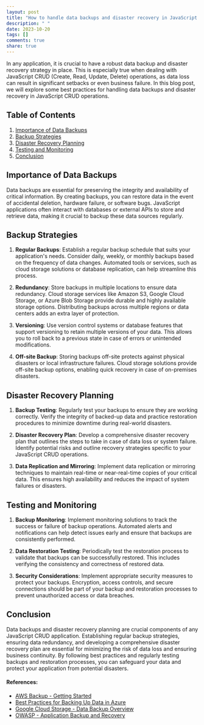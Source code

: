 ```yaml
---
layout: post
title: "How to handle data backups and disaster recovery in JavaScript CRUD operations."
description: " "
date: 2023-10-20
tags: []
comments: true
share: true
---
```


In any application, it is crucial to have a robust data backup and disaster recovery strategy in place. This is especially true when dealing with JavaScript CRUD (Create, Read, Update, Delete) operations, as data loss can result in significant setbacks or even business failure. In this blog post, we will explore some best practices for handling data backups and disaster recovery in JavaScript CRUD operations.

## Table of Contents
1. [Importance of Data Backups](#importance-of-data-backups)
2. [Backup Strategies](#backup-strategies)
3. [Disaster Recovery Planning](#disaster-recovery-planning)
4. [Testing and Monitoring](#testing-and-monitoring)
5. [Conclusion](#conclusion)

## Importance of Data Backups

Data backups are essential for preserving the integrity and availability of critical information. By creating backups, you can restore data in the event of accidental deletion, hardware failure, or software bugs. JavaScript applications often interact with databases or external APIs to store and retrieve data, making it crucial to backup these data sources regularly.

## Backup Strategies

1. **Regular Backups**: Establish a regular backup schedule that suits your application's needs. Consider daily, weekly, or monthly backups based on the frequency of data changes. Automated tools or services, such as cloud storage solutions or database replication, can help streamline this process.

2. **Redundancy**: Store backups in multiple locations to ensure data redundancy. Cloud storage services like Amazon S3, Google Cloud Storage, or Azure Blob Storage provide durable and highly available storage options. Distributing backups across multiple regions or data centers adds an extra layer of protection.

3. **Versioning**: Use version control systems or database features that support versioning to retain multiple versions of your data. This allows you to roll back to a previous state in case of errors or unintended modifications.

4. **Off-site Backup**: Storing backups off-site protects against physical disasters or local infrastructure failures. Cloud storage solutions provide off-site backup options, enabling quick recovery in case of on-premises disasters.

## Disaster Recovery Planning

1. **Backup Testing**: Regularly test your backups to ensure they are working correctly. Verify the integrity of backed-up data and practice restoration procedures to minimize downtime during real-world disasters.

2. **Disaster Recovery Plan**: Develop a comprehensive disaster recovery plan that outlines the steps to take in case of data loss or system failure. Identify potential risks and outline recovery strategies specific to your JavaScript CRUD operations.

3. **Data Replication and Mirroring**: Implement data replication or mirroring techniques to maintain real-time or near-real-time copies of your critical data. This ensures high availability and reduces the impact of system failures or disasters.

## Testing and Monitoring

1. **Backup Monitoring**: Implement monitoring solutions to track the success or failure of backup operations. Automated alerts and notifications can help detect issues early and ensure that backups are consistently performed.

2. **Data Restoration Testing**: Periodically test the restoration process to validate that backups can be successfully restored. This includes verifying the consistency and correctness of restored data.

3. **Security Considerations**: Implement appropriate security measures to protect your backups. Encryption, access controls, and secure connections should be part of your backup and restoration processes to prevent unauthorized access or data breaches.

## Conclusion

Data backups and disaster recovery planning are crucial components of any JavaScript CRUD application. Establishing regular backup strategies, ensuring data redundancy, and developing a comprehensive disaster recovery plan are essential for minimizing the risk of data loss and ensuring business continuity. By following best practices and regularly testing backups and restoration processes, you can safeguard your data and protect your application from potential disasters.

#### References:
- [AWS Backup - Getting Started](https://aws.amazon.com/backup/getting-started/)
- [Best Practices for Backing Up Data in Azure](https://docs.microsoft.com/azure/architecture/best-practices/backup-data)
- [Google Cloud Storage - Data Backup Overview](https://cloud.google.com/storage/docs/backup)
- [OWASP - Application Backup and Recovery](https://owasp.org/www-project-application-backup-and-recovery/)